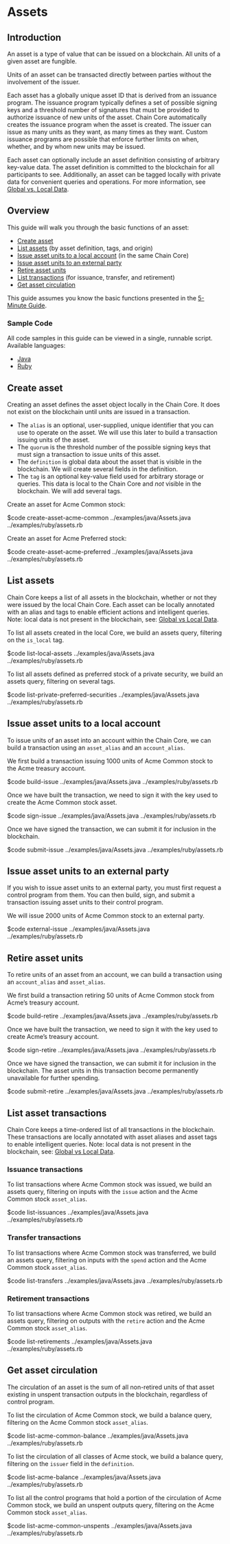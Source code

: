 # Assets

## Introduction

An asset is a type of value that can be issued on a blockchain. All units of a given asset are fungible.

Units of an asset can be transacted directly between parties without the involvement of the issuer.

Each asset has a globally unique asset ID that is derived from an issuance program. The issuance program typically defines a set of possible signing keys and a threshold number of signatures that must be provided to authorize issuance of new units of the asset. Chain Core automatically creates the issuance program when the asset is created. The issuer can issue as many units as they want, as many times as they want. Custom issuance programs are possible that enforce further limits on when, whether, and by whom new units may be issued.

Each asset can optionally include an asset definition consisting of arbitrary key-value data. The asset definition is committed to the blockchain for all participants to see. Additionally, an asset can be tagged locally with private data for convenient queries and operations. For more information, see [Global vs. Local Data](../learn-more/global-vs-local-data.md).

## Overview

This guide will walk you through the basic functions of an asset:

* [Create asset](#create-asset)
* [List assets](#list-assets) (by asset definition, tags, and origin)
* [Issue asset units to a local account](#issue-asset-units-to-a-local-account) (in the same Chain Core)
* [Issue asset units to an external party](#issue-asset-units-to-an-external-party)
* [Retire asset units](#retire-asset-units)
* [List transactions](#list-asset-transactions) (for issuance, transfer, and retirement)
* [Get asset circulation](#get-asset-circulation)

This guide assumes you know the basic functions presented in the [5-Minute Guide](../get-started/five-minute-guide.md).

### Sample Code

All code samples in this guide can be viewed in a single, runnable script. Available languages:

- [Java](../examples/java/Assets.java)
- [Ruby](../examples/ruby/assets.rb)

## Create asset

Creating an asset defines the asset object locally in the Chain Core. It does not exist on the blockchain until units are issued in a transaction.

* The `alias` is an optional, user-supplied, unique identifier that you can use to operate on the asset. We will use this later to build a transaction issuing units of the asset.
* The `quorum` is the threshold number of the possible signing keys that must sign a transaction to issue units of this asset.
* The `definition` is global data about the asset that is visible in the blockchain. We will create several fields in the definition.
* The `tag` is an optional key-value field used for arbitrary storage or queries. This data is local to the Chain Core and *not* visible in the blockchain. We will add several tags.

Create an asset for Acme Common stock:

$code create-asset-acme-common ../examples/java/Assets.java ../examples/ruby/assets.rb

Create an asset for Acme Preferred stock:

$code create-asset-acme-preferred ../examples/java/Assets.java ../examples/ruby/assets.rb

## List assets

Chain Core keeps a list of all assets in the blockchain, whether or not they were issued by the local Chain Core. Each asset can be locally annotated with an alias and tags to enable efficient actions and intelligent queries. Note: local data is not present in the blockchain, see: [Global vs Local Data](../learn-more/global-vs-local-data.md).

To list all assets created in the local Core, we build an assets query, filtering on the `is_local` tag.

$code list-local-assets ../examples/java/Assets.java ../examples/ruby/assets.rb

To list all assets defined as preferred stock of a private security, we build an assets query, filtering on several tags.

$code list-private-preferred-securities ../examples/java/Assets.java ../examples/ruby/assets.rb

## Issue asset units to a local account

To issue units of an asset into an account within the Chain Core, we can build a transaction using an `asset_alias` and an `account_alias`.

We first build a transaction issuing 1000 units of Acme Common stock to the Acme treasury account.

$code build-issue ../examples/java/Assets.java ../examples/ruby/assets.rb

Once we have built the transaction, we need to sign it with the key used to create the Acme Common stock asset.

$code sign-issue ../examples/java/Assets.java ../examples/ruby/assets.rb

Once we have signed the transaction, we can submit it for inclusion in the blockchain.

$code submit-issue ../examples/java/Assets.java ../examples/ruby/assets.rb

## Issue asset units to an external party

If you wish to issue asset units to an external party, you must first request a control program from them. You can then build, sign, and submit a transaction issuing asset units to their control program.

We will issue 2000 units of Acme Common stock to an external party.

$code external-issue ../examples/java/Assets.java ../examples/ruby/assets.rb

## Retire asset units

To retire units of an asset from an account, we can build a transaction using an `account_alias` and `asset_alias`.

We first build a transaction retiring 50 units of Acme Common stock from Acme’s treasury account.

$code build-retire ../examples/java/Assets.java ../examples/ruby/assets.rb

Once we have built the transaction, we need to sign it with the key used to create Acme’s treasury account.

$code sign-retire ../examples/java/Assets.java ../examples/ruby/assets.rb

Once we have signed the transaction, we can submit it for inclusion in the blockchain. The asset units in this transaction become permanently unavailable for further spending.

$code submit-retire ../examples/java/Assets.java ../examples/ruby/assets.rb

## List asset transactions

Chain Core keeps a time-ordered list of all transactions in the blockchain. These transactions are locally annotated with asset aliases and asset tags to enable intelligent queries. Note: local data is not present in the blockchain, see: [Global vs Local Data](../learn-more/global-vs-local-data.md).

### Issuance transactions

To list transactions where Acme Common stock was issued, we build an assets query, filtering on inputs with the `issue` action and the Acme Common stock `asset_alias`.

$code list-issuances ../examples/java/Assets.java ../examples/ruby/assets.rb

### Transfer transactions

To list transactions where Acme Common stock was transferred, we build an assets query, filtering on inputs with the `spend` action and the Acme Common stock `asset_alias`.

$code list-transfers ../examples/java/Assets.java ../examples/ruby/assets.rb

### Retirement transactions

To list transactions where Acme Common stock was retired, we build an assets query, filtering on outputs with the `retire` action and the Acme Common stock `asset_alias`.

$code list-retirements ../examples/java/Assets.java ../examples/ruby/assets.rb

## Get asset circulation

The circulation of an asset is the sum of all non-retired units of that asset existing in unspent transaction outputs in the blockchain, regardless of control program.

To list the circulation of Acme Common stock, we build a balance query, filtering on the Acme Common stock `asset_alias`.

$code list-acme-common-balance ../examples/java/Assets.java ../examples/ruby/assets.rb

To list the circulation of all classes of Acme stock, we build a balance query, filtering on the `issuer` field in the `definition`.

$code list-acme-balance ../examples/java/Assets.java ../examples/ruby/assets.rb

To list all the control programs that hold a portion of the circulation of Acme Common stock, we build an unspent outputs query, filtering on the Acme Common stock `asset_alias`.

$code list-acme-common-unspents ../examples/java/Assets.java ../examples/ruby/assets.rb
